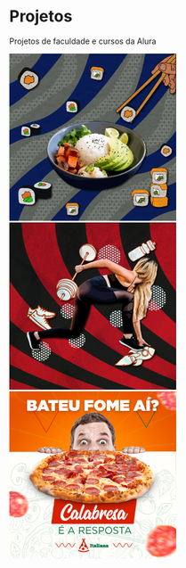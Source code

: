 # Projetos
Projetos de faculdade e cursos da Alura


<img src="img_comida.png" alt="drawing" width="300"/>   <img src="img_fitness.png" alt="drawing" width="300"/>   <img src="img_poster.png" alt="drawing" width="300"/> 
